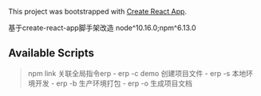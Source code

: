 This project was bootstrapped with [Create React App](https://github.com/facebook/create-react-app).

基于create-react-app脚手架改造
node^10.16.0;npm^6.13.0

## Available Scripts

> npm link
> 关联全局指令erp
    - erp -c demo 创建项目文件
    - erp -s 本地环境开发
    - erp -b 生产环境打包
    - erp -o 生成项目文档
